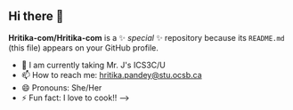 ## Hi there 👋

**Hritika-com/Hritika-com** is a ✨ _special_ ✨ repository because its `README.md` (this file) appears on your GitHub profile.

- 🤔 I am currently taking Mr. J's ICS3C/U 
- 📫 How to reach me: hritika.pandey@stu.ocsb.ca
- 😄 Pronouns: She/Her
- ⚡ Fun fact: I love to cook!!
-->
